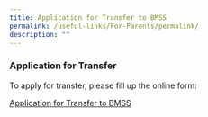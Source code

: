 ```yaml
---
title: Application for Transfer to BMSS
permalink: /useful-links/For-Parents/permalink/
description: ""
---
```

### Application for Transfer

To apply for transfer, please fill up the online form:

[Application for Transfer to BMSS](https://go.gov.sg/applytransfertobmss)